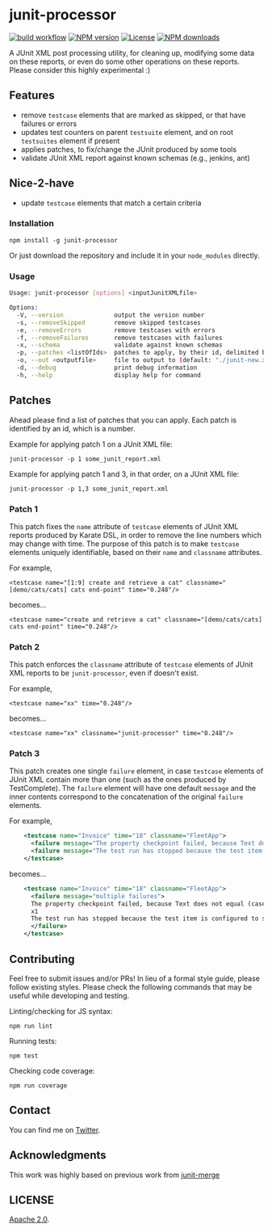 # junit-processor

[![build workflow](https://github.com//bitcoder/junit-processor/actions/workflows/build.yml/badge.svg)](https://github.com/X/bitcoder/junit-processor/actions/workflows/build.yml)
[![NPM version](https://img.shields.io/npm/v/junit-processor.svg)](https://www.npmjs.com/package/junit-processor) [![License](https://img.shields.io/github/license/bitcoder/junit-processor.svg)](https://github.com/bitcoder/junit-processor/blob/main/LICENSE)
[![NPM downloads](https://img.shields.io/npm/dw/junit-processor.svg)](https://www.npmjs.com/package/junit-processor)


A JUnit XML post processing utility, for cleaning up, modifying some data on these reports, or even do some other operations on these reports.
Please consider this highly experimental :)


## Features

- remove `testcase` elements that are marked as skipped, or that have failures or errors
- updates test counters on parent `testsuite` element, and on root `testsuites` element if present
- applies patches, to fix/change the JUnit produced by some tools
- validate JUnit XML report against known schemas (e.g., jenkins, ant)

## Nice-2-have

- update `testcase` elements that match a certain criteria

### Installation

    npm install -g junit-processor

Or just download the repository and include it in your `node_modules` directly.

### Usage

```bash
Usage: junit-processor [options] <inputJunitXMLfile>

Options:
  -V, --version              output the version number
  -s, --removeSkipped        remove skipped testcases
  -e, --removeErrors         remove testcases with errors
  -f, --removeFailures       remove testcases with failures
  -x, --schema               validate against known schemas
  -p, --patches <listOfIds>  patches to apply, by their id, delimited by comma; see https://github.com/bitcoder/junit-processor#readme
  -o, --out <outputfile>     file to output to (default: "./junit-new.xml")
  -d, --debug                print debug information
  -h, --help                 display help for command
```

## Patches

Ahead please find a list of patches that you can apply. Each patch is identified by an id, which is a number.

Example for applying patch 1 on a JUnit XML file:

    junit-processor -p 1 some_junit_report.xml

Example for applying patch 1 and 3, in that order, on a JUnit XML file:

    junit-processor -p 1,3 some_junit_report.xml

### Patch 1

This patch fixes the `name` attribute of `testcase` elements of JUnit XML reports produced by Karate DSL, in order to remove the line numbers which may change with time.
The purpose of this patch is to make `testcase` elements uniquely identifiable, based on their `name` and `classname` attributes.

For example,

`<testcase name="[1:9] create and retrieve a cat" classname="[demo/cats/cats] cats end-point" time="0.248"/>`

becomes...

`<testcase name="create and retrieve a cat" classname="[demo/cats/cats] cats end-point" time="0.248"/>`

### Patch 2

This patch enforces the `classname` attribute of `testcase` elements of JUnit XML reports to be `junit-processor`, even if doesn't exist.

For example,

`<testcase name="xx" time="0.248"/>`

becomes...

`<testcase name="xx" classname="junit-processor" time="0.248"/>`


### Patch 3

This patch creates one single `failure` element, in case `testcase` elements of JUnit XML contain more than one (such as the ones produced by TestComplete). The `failure` element will have one default `message` and the inner contents correspond to the concatenation of the original `failure` elements.

For example,

```xml
    <testcase name="Invoice" time="18" classname="FleetApp">
      <failure message="The property checkpoint failed, because Text does not equal (case-sensitive) &quot;150.0&quot;. See Details for additional information.">x1</failure>
      <failure message="The test run has stopped because the test item is configured to stop on errors."></failure>
    </testcase>
```

becomes...

```xml
    <testcase name="Invoice" time="18" classname="FleetApp">
      <failure message="multiple failures">
      The property checkpoint failed, because Text does not equal (case-sensitive) &quot;150.0&quot;. See Details for additional information.
      x1
      The test run has stopped because the test item is configured to stop on errors
      </failure>
    </testcase>
```

## Contributing

Feel free to submit issues and/or PRs! In lieu of a formal style guide,  please follow existing styles.
Please check the following commands that may be useful while developing and testing.

Linting/checking for JS syntax:

    npm run lint

Running tests:

    npm test

Checking code coverage:

    npm run coverage

## Contact

You can find me on [Twitter](https://twitter.com/darktelecom).

## Acknowledgments

This work was highly based on previous work from [junit-merge](https://github.com/drazisil/junit-merge)

## LICENSE

[Apache 2.0](LICENSE).
